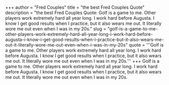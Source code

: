+++
author = "Fred Couples"
title = "the best Fred Couples Quote"
description = "the best Fred Couples Quote: Golf is a game to me. Other players work extremely hard all year long. I work hard before Augusta. I know I get good results when I practice, but it also wears me out. It literally wore me out even when I was in my 20s."
slug = "golf-is-a-game-to-me-other-players-work-extremely-hard-all-year-long-i-work-hard-before-augusta-i-know-i-get-good-results-when-i-practice-but-it-also-wears-me-out-it-literally-wore-me-out-even-when-i-was-in-my-20s"
quote = '''Golf is a game to me. Other players work extremely hard all year long. I work hard before Augusta. I know I get good results when I practice, but it also wears me out. It literally wore me out even when I was in my 20s.'''
+++
Golf is a game to me. Other players work extremely hard all year long. I work hard before Augusta. I know I get good results when I practice, but it also wears me out. It literally wore me out even when I was in my 20s.
